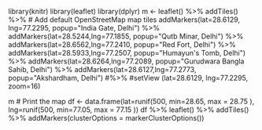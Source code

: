 library(knitr) library(leaflet) library(dplyr) m <- leaflet() %>% addTiles() %>% # Add default OpenStreetMap map tiles addMarkers(lat=28.6129, lng=77.2295, popup="India Gate, Delhi") %>% addMarkers(lat=28.5244,lng=77.1855, popup="Qutb Minar, Delhi") %>% addMarkers(lat=28.6562,lng=77.2410, popup="Red Fort, Delhi") %>% addMarkers(lat=28.5933,lng=77.2507, popup="Humayun's Tomb, Delhi") %>% addMarkers(lat=28.6264,lng=77.2089, popup="Gurudwara Bangla Sahib, Delhi") %>% addMarkers(lat=28.6127,lng=77.2773, popup="Akshardham, Delhi") #%>% #setView (lat=28.6129, lng=77.2295, zoom=16)

m # Print the map df <- data.frame(lat=runif(500, min=28.65, max = 28.75 ), lng=runif(500, min=77.05, max = 77.15 ))
df %>% leaflet() %>% addTiles() %>%
addMarkers(clusterOptions = markerClusterOptions())
